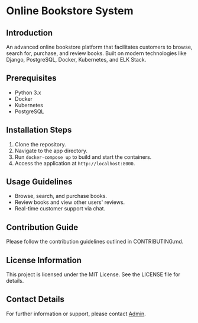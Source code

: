 # Online Bookstore System

## Introduction
An advanced online bookstore platform that facilitates customers to browse, search for, purchase, and review books. Built on modern technologies like Django, PostgreSQL, Docker, Kubernetes, and ELK Stack.

## Prerequisites
- Python 3.x
- Docker
- Kubernetes
- PostgreSQL

## Installation Steps
1. Clone the repository.
2. Navigate to the app directory.
3. Run `docker-compose up` to build and start the containers.
4. Access the application at `http://localhost:8000`.

## Usage Guidelines
- Browse, search, and purchase books.
- Review books and view other users' reviews.
- Real-time customer support via chat.

## Contribution Guide
Please follow the contribution guidelines outlined in CONTRIBUTING.md.

## License Information
This project is licensed under the MIT License. See the LICENSE file for details.

## Contact Details
For further information or support, please contact [Admin](mailto:okuzukwu@gmail.com).
